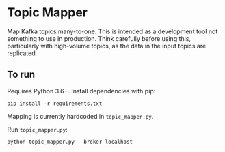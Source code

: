 # Topic Mapper

Map Kafka topics many-to-one.
This is intended as a development tool not something to use in production. Think carefully before using this, particularly with high-volume topics, as the data in the input topics are replicated.

## To run
Requires Python 3.6+. Install dependencies with pip:
```
pip install -r requirements.txt
```

Mapping is currently hardcoded in `topic_mapper.py`.

Run `topic_mapper.py`:
```
python topic_mapper.py --broker localhost
```
